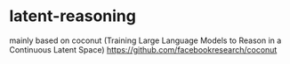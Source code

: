 # latent-reasoning
mainly based on coconut (Training Large Language Models to Reason in a Continuous Latent Space) https://github.com/facebookresearch/coconut 
